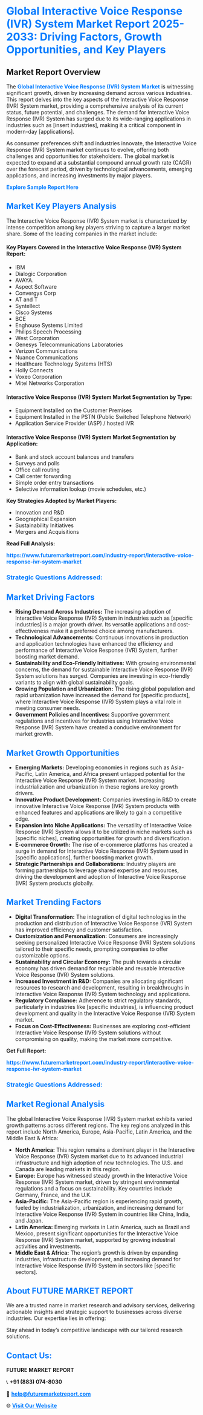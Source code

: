 <h1 style="color: #007BFF;">Global Interactive Voice Response (IVR) System Market Report 2025-2033: Driving Factors, Growth Opportunities, and Key Players</h1>

<section id="overview">
<h2>Market Report Overview</h2>
<p>The <a href="https://www.futuremarketreport.com/industry-report/interactive-voice-response-ivr-system-market" style="color: #007BFF; text-decoration: none;"><strong>Global Interactive Voice Response (IVR) System Market</strong></a> is witnessing significant growth, driven by increasing demand across various industries. This report delves into the key aspects of the Interactive Voice Response (IVR) System market, providing a comprehensive analysis of its current status, future potential, and challenges. The demand for Interactive Voice Response (IVR) System has surged due to its wide-ranging applications in industries such as [insert industries], making it a critical component in modern-day [applications].</p>
<p>As consumer preferences shift and industries innovate, the Interactive Voice Response (IVR) System market continues to evolve, offering both challenges and opportunities for stakeholders. The global market is expected to expand at a substantial compound annual growth rate (CAGR) over the forecast period, driven by technological advancements, emerging applications, and increasing investments by major players.</p>
</section>

<section id="overview">
<p><a href="https://www.futuremarketreport.com/request-sample/reportId=75375" style="color: #007BFF; text-decoration: none;"><strong>Explore Sample Report Here</strong></a></p>
</section>

<section id="key-players">
<h2 style="color: #007BFF;">Market Key Players Analysis</h2>
<p>The Interactive Voice Response (IVR) System market is characterized by intense competition among key players striving to capture a larger market share. Some of the leading companies in the market include:</p>
<h4>Key Players Covered in the Interactive Voice Response (IVR) System Report:</h4>
<ul><li>IBM</li><li>Dialogic Corporation</li><li>AVAYA.</li><li>Aspect Software</li><li>Convergys Corp</li><li>AT and T</li><li>Syntellect</li><li>Cisco Systems</li><li>BCE</li><li>Enghouse Systems Limited</li><li>Philips Speech Processing</li><li>West Corporation</li><li>Genesys Telecommunications Laboratories</li><li>Verizon Communications</li><li>Nuance Communications</li><li>Healthcare Technology Systems (HTS)</li><li>Holly Connects</li><li>Voxeo Corporation</li><li>Mitel Networks Corporation</li></ul>
<h4>Interactive Voice Response (IVR) System Market Segmentation by Type:</h4>
<ul><li>Equipment Installed on the Customer Premises</li><li>Equipment Installed in the PSTN (Public Switched Telephone Network)</li><li>Application Service Provider (ASP) / hosted IVR</li></ul>

<h4>Interactive Voice Response (IVR) System Market Segmentation by Application:</h4>
<ul><li>Bank and stock account balances and transfers</li><li>Surveys and polls</li><li>Office call routing</li><li>Call center forwarding</li><li>Simple order entry transactions</li><li>Selective information lookup (movie schedules, etc.)</li></ul>
<p><strong>Key Strategies Adopted by Market Players:</strong></p>
<ul>
<li>Innovation and R&D</li>
<li>Geographical Expansion</li>
<li>Sustainability Initiatives</li>
<li>Mergers and Acquisitions</li>
</ul>
</section>

<section>
<p><strong>Read Full Analysis: </strong></p><a href="https://www.futuremarketreport.com/industry-report/interactive-voice-response-ivr-system-market" style="color: #007BFF; text-decoration: none;"><strong>https://www.futuremarketreport.com/industry-report/interactive-voice-response-ivr-system-market</strong></a>
<h3 style="color: #007BFF;">Strategic Questions Addressed:</h3>
</section>

<section id="driving-factors">
<h2 style="color: #007BFF;">Market Driving Factors</h2>
<ul>
<li><strong>Rising Demand Across Industries:</strong> The increasing adoption of Interactive Voice Response (IVR) System in industries such as [specific industries] is a major growth driver. Its versatile applications and cost-effectiveness make it a preferred choice among manufacturers.</li>
<li><strong>Technological Advancements:</strong> Continuous innovations in production and application technologies have enhanced the efficiency and performance of Interactive Voice Response (IVR) System, further boosting market demand.</li>
<li><strong>Sustainability and Eco-Friendly Initiatives:</strong> With growing environmental concerns, the demand for sustainable Interactive Voice Response (IVR) System solutions has surged. Companies are investing in eco-friendly variants to align with global sustainability goals.</li>
<li><strong>Growing Population and Urbanization:</strong> The rising global population and rapid urbanization have increased the demand for [specific products], where Interactive Voice Response (IVR) System plays a vital role in meeting consumer needs.</li>
<li><strong>Government Policies and Incentives:</strong> Supportive government regulations and incentives for industries using Interactive Voice Response (IVR) System have created a conducive environment for market growth.</li>
</ul>
</section>

<section id="growth-opportunities">
<h2 style="color: #007BFF;">Market Growth Opportunities</h2>
<ul>
<li><strong>Emerging Markets:</strong> Developing economies in regions such as Asia-Pacific, Latin America, and Africa present untapped potential for the Interactive Voice Response (IVR) System market. Increasing industrialization and urbanization in these regions are key growth drivers.</li>
<li><strong>Innovative Product Development:</strong> Companies investing in R&D to create innovative Interactive Voice Response (IVR) System products with enhanced features and applications are likely to gain a competitive edge.</li>
<li><strong>Expansion into Niche Applications:</strong> The versatility of Interactive Voice Response (IVR) System allows it to be utilized in niche markets such as [specific niches], creating opportunities for growth and diversification.</li>
<li><strong>E-commerce Growth:</strong> The rise of e-commerce platforms has created a surge in demand for Interactive Voice Response (IVR) System used in [specific applications], further boosting market growth.</li>
<li><strong>Strategic Partnerships and Collaborations:</strong> Industry players are forming partnerships to leverage shared expertise and resources, driving the development and adoption of Interactive Voice Response (IVR) System products globally.</li>
</ul>
</section>

<section id="trending-factors">
<h2 style="color: #007BFF;">Market Trending Factors</h2>
<ul>
<li><strong>Digital Transformation:</strong> The integration of digital technologies in the production and distribution of Interactive Voice Response (IVR) System has improved efficiency and customer satisfaction.</li>
<li><strong>Customization and Personalization:</strong> Consumers are increasingly seeking personalized Interactive Voice Response (IVR) System solutions tailored to their specific needs, prompting companies to offer customizable options.</li>
<li><strong>Sustainability and Circular Economy:</strong> The push towards a circular economy has driven demand for recyclable and reusable Interactive Voice Response (IVR) System solutions.</li>
<li><strong>Increased Investment in R&D:</strong> Companies are allocating significant resources to research and development, resulting in breakthroughs in Interactive Voice Response (IVR) System technology and applications.</li>
<li><strong>Regulatory Compliance:</strong> Adherence to strict regulatory standards, particularly in industries like [specific industries], is influencing product development and quality in the Interactive Voice Response (IVR) System market.</li>
<li><strong>Focus on Cost-Effectiveness:</strong> Businesses are exploring cost-efficient Interactive Voice Response (IVR) System solutions without compromising on quality, making the market more competitive.</li>
</ul>
</section>

<section>
<p><strong>Get Full Report: </strong></p><a href="https://www.futuremarketreport.com/industry-report/interactive-voice-response-ivr-system-market" style="color: #007BFF; text-decoration: none;"><strong>https://www.futuremarketreport.com/industry-report/interactive-voice-response-ivr-system-market</strong></a>
<h3 style="color: #007BFF;">Strategic Questions Addressed:</h3>
</section>


<section id="regional-analysis">
<h2 style="color: #007BFF;">Market Regional Analysis</h2>
<p>The global Interactive Voice Response (IVR) System market exhibits varied growth patterns across different regions. The key regions analyzed in this report include North America, Europe, Asia-Pacific, Latin America, and the Middle East & Africa:</p>
<ul>
<li><strong>North America:</strong> This region remains a dominant player in the Interactive Voice Response (IVR) System market due to its advanced industrial infrastructure and high adoption of new technologies. The U.S. and Canada are leading markets in this region.</li>
<li><strong>Europe:</strong> Europe has witnessed steady growth in the Interactive Voice Response (IVR) System market, driven by stringent environmental regulations and a focus on sustainability. Key countries include Germany, France, and the U.K.</li>
<li><strong>Asia-Pacific:</strong> The Asia-Pacific region is experiencing rapid growth, fueled by industrialization, urbanization, and increasing demand for Interactive Voice Response (IVR) System in countries like China, India, and Japan.</li>
<li><strong>Latin America:</strong> Emerging markets in Latin America, such as Brazil and Mexico, present significant opportunities for the Interactive Voice Response (IVR) System market, supported by growing industrial activities and investments.</li>
<li><strong>Middle East & Africa:</strong> The region’s growth is driven by expanding industries, infrastructure development, and increasing demand for Interactive Voice Response (IVR) System in sectors like [specific sectors].</li>
</ul>
</section>

<footer>
<h2 style="color: #007BFF;">About FUTURE MARKET REPORT</h2>
<p>We are a trusted name in market research and advisory services, delivering actionable insights and strategic support to businesses across diverse industries. Our expertise lies in offering:</p>

<p>Stay ahead in today’s competitive landscape with our tailored research solutions.</p>

<h2 style="color: #007BFF;">Contact Us:</h2>
<p><strong>FUTURE MARKET REPORT</strong></p>
<p>📞 <strong>+91 (883) 074-8030</strong></p>
<p>📧 <strong><a href="mailto:help@futuremarketreport.com" style="color: #007BFF;">help@futuremarketreport.com</a></strong></p>
<p>🌐 <strong><a href="https://www.futuremarketreport.com/" style="color: #007BFF;">Visit Our Website</a></strong></p>
</footer>